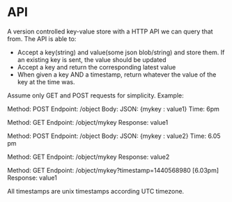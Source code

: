 # API

A version controlled key-value store with a HTTP API we can query that from. The API is able to:

  - Accept a key(string) and value(some json blob/string) and store them. If an existing key is sent, the value should be updated
  - Accept a key and return the corresponding latest value
  - When given a key AND a timestamp, return whatever the value of the key at the time was.

Assume only GET and POST requests for simplicity.
Example:

Method: POST
Endpoint: /object
Body: JSON: {mykey : value1}
Time: 6pm

Method: GET
Endpoint: /object/mykey
Response: value1

Method: POST
Endpoint: /object
Body: JSON: {mykey : value2}
Time: 6.05 pm

Method: GET
Endpoint: /object/mykey
Response: value2

Method: GET
Endpoint: /object/mykey?timestamp=1440568980 [6.03pm]
Response: value1

All timestamps are unix timestamps according UTC timezone.
